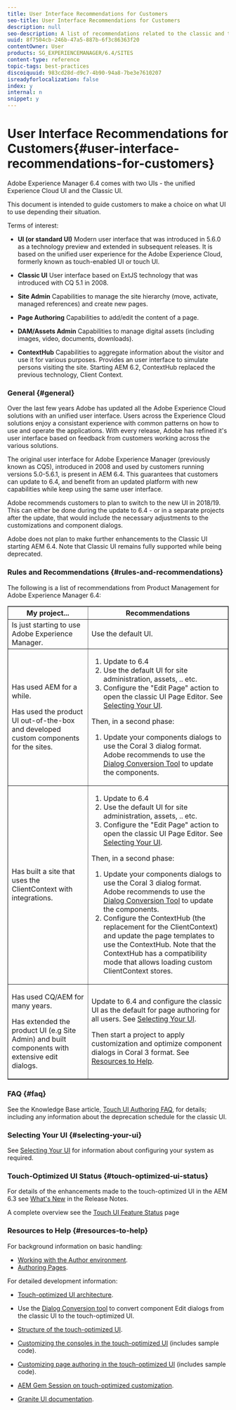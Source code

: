 ```yaml
---
title: User Interface Recommendations for Customers
seo-title: User Interface Recommendations for Customers
description: null
seo-description: A list of recommendations related to the classic and touch-optimized user interfaces. 
uuid: 8f7504cb-246b-47a5-887b-6f3c86363f20
contentOwner: User
products: SG_EXPERIENCEMANAGER/6.4/SITES
content-type: reference
topic-tags: best-practices
discoiquuid: 983cd28d-d9c7-4b90-94a8-7be3e7610207
isreadyforlocalization: false
index: y
internal: n
snippet: y
---
```


# User Interface Recommendations for Customers{#user-interface-recommendations-for-customers}

Adobe Experience Manager 6.4 comes with two UIs - the unified Experience Cloud UI and the Classic UI.

This document is intended to guide customers to make a choice on what UI to use depending their situation.

Terms of interest:

* **UI (or standard UI)** 
  Modern user interface that was introduced in 5.6.0 as a technology preview and extended in subsequent releases. It is based on the unified user experience for the Adobe Experience Cloud, formerly known as touch-enabled UI or touch UI.  

* **Classic UI** 
  User interface based on ExtJS technology that was introduced with CQ 5.1 in 2008.

* **Site Admin** 
  Capabilities to manage the site hierarchy (move, activate, managed references) and create new pages.

* **Page Authoring** 
  Capabilities to add/edit the content of a page.

* **DAM/Assets Admin** 
  Capabilities to manage digital assets (including images, video, documents, downloads).

* **ContextHub** 
  Capabilities to aggregate information about the visitor and use it for various purposes. Provides an user interface to simulate persons visiting the site. Starting AEM 6.2, ContextHub replaced the previous technology, Client Context.

### General {#general}

Over the last few years Adobe has updated all the Adobe Experience Cloud solutions with an unified user interface. Users across the Experience Cloud solutions enjoy a consistant experience with common patterns on how to use and operate the applications. With every release, Adobe has refined it's user interface based on feedback from customers working across the various solutions.

The original user interface for Adobe Experience Manager (previously known as CQ5), introduced in 2008 and used by customers running versions 5.0-5.6.1, is present in AEM 6.4. This guarantees that customers can update to 6.4, and benefit from an updated platform with new capabilities while keep using the same user interface.

Adobe recommends customers to plan to switch to the new UI in 2018/19. This can either be done during the update to 6.4 - or in a separate projects after the update, that would include the necessary adjustments to the customizations and component dialogs.

Adobe does not plan to make further enhancements to the Classic UI starting AEM 6.4. Note that Classic UI remains fully supported while being deprecated.

### Rules and Recommendations {#rules-and-recommendations}

The following is a list of recommendations from Product Management for Adobe Experience Manager 6.4:

<table border="1" cellpadding="1" cellspacing="0" width="100%"> 
 <tbody> 
  <tr> 
   <th>My project...</th> 
   <th>Recommendations</th> 
  </tr> 
  <tr> 
   <td>Is just starting to use Adobe Experience Manager.</td> 
   <td>Use the default UI.</td> 
  </tr> 
  <tr> 
   <td><p>Has used AEM for a while.</p> <p>Has used the product UI out-of-the-box and developed custom components for the sites.<br /> </p> </td> 
   <td> 
    <ol> 
     <li>Update to 6.4</li> 
     <li>Use the default UI for site administration, assets, .. etc.<br /> </li> 
     <li>Configure the "Edit Page" action to open the classic UI Page Editor. See <a href="#selectingyourui">Selecting Your UI</a>.</li> 
    </ol> <p>Then, in a second phase:</p> 
    <ol> 
     <li>Update your components dialogs to use the Coral 3 dialog format. Adobe recommends to use the <a href="../../developing/using/dialog-conversion.md">Dialog Conversion Tool</a> to update the components.</li> 
    </ol> </td> 
  </tr> 
  <tr> 
   <td>Has built a site that uses the ClientContext with integrations.<br /> </td> 
   <td> 
    <ol> 
     <li>Update to 6.4</li> 
     <li>Use the default UI for site administration, assets, .. etc.</li> 
     <li>Configure the "Edit Page" action to open the classic UI Page Editor. See <a href="#selectingyourui">Selecting Your UI</a>.</li> 
    </ol> <p>Then, in a second phase:</p> 
    <ol> 
     <li>Update your components dialogs to use the Coral 3 dialog format. Adobe recommends to use the <a href="../../developing/using/dialog-conversion.md">Dialog Conversion Tool</a> to update the components.</li> 
     <li>Configure the ContextHub (the replacement for the ClientContext) and update the page templates to use the ContextHub. Note that the ContextHub has a compatibility mode that allows loading custom ClientContext stores.</li> 
    </ol> </td> 
  </tr> 
  <tr> 
   <td><p>Has used CQ/AEM for many years.</p> <p>Has extended the product UI (e.g Site Admin) and built components with extensive edit dialogs.</p> </td> 
   <td><p>Update to 6.4 and configure the classic UI as the default for page authoring for all users. See <a href="#selectingyourui">Selecting Your UI</a>.</p> <p>Then start a project to apply customization and optimize component dialogs in Coral 3 format. See <a href="#resourcestohelp">Resources to Help</a>.<br /> </p> </td> 
  </tr> 
 </tbody> 
</table>

### FAQ {#faq}

See the Knowledge Base article, [Touch UI Authoring FAQ](/content/help/en/experience-manager/kb/index/touchui_faq), for details; including any information about the deprecation schedule for the classic UI.

### Selecting Your UI {#selecting-your-ui}

See [Selecting Your UI](../../authoring/using/select-ui.md) for information about configuring your system as required.

### Touch-Optimized UI Status {#touch-optimized-ui-status}

For details of the enhancements made to the touch-optimized UI in the AEM 6.3 see [What's New](/content/help/en/experience-manager/6-4/release-notes#Whatsnew) in the Release Notes.

A complete overview see the [Touch UI Feature Status](/content/help/en/experience-manager/6-4/release-notes/touch-ui-features-status) page

### Resources to Help {#resources-to-help}

For background information on basic handling:

* [Working with the Author environment](../../authoring/using/author-environment.md).
* [Authoring Pages](../../authoring/using/page-authoring.md).

For detailed development information:

* [Touch-optimized UI architecture](../../developing/using/touch-ui-concepts.md).
* Use the [Dialog Conversion tool](../../developing/using/dialog-conversion.md) to convert component Edit dialogs from the classic UI to the touch-optimized UI.  

* [Structure of the touch-optimized UI](../../developing/using/touch-ui-structure.md).  

* [Customizing the consoles in the touch-optimized UI](../../developing/using/customizing-consoles-touch.md) (includes sample code).  

* [Customizing page authoring in the touch-optimized UI](../../developing/using/customizing-page-authoring-touch.md) (includes sample code).  

* [AEM Gem Session on touch-optimized customization](http://docs.adobe.com/content/ddc/en/gems/user-interface-customization-for-aem-6.html).
* [Granite UI documentation](/developing/using/reference-materials/granite-ui/api/index).

